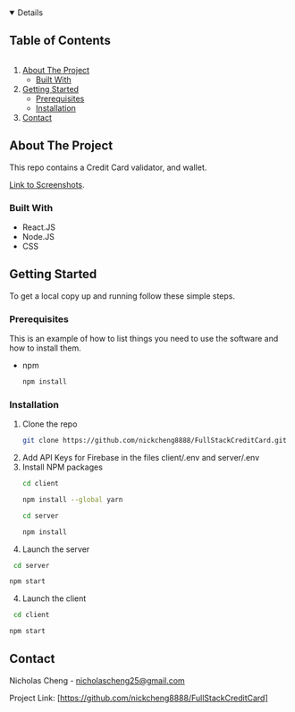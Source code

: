 <!-- PROJECT LOGO -->
<br />
<p align="center">
  <a href="https://github.com/nickcheng8888/Tesla-Replica">

<!-- TABLE OF CONTENTS -->
<details open="open">
  <summary><h2 style="display: inline-block">Table of Contents</h2></summary>
  <ol>
    <li>
      <a href="#about-the-project">About The Project</a>
      <ul>
        <li><a href="#built-with">Built With</a></li>
      </ul>
    </li>
    <li>
      <a href="#getting-started">Getting Started</a>
      <ul>
        <li><a href="#prerequisites">Prerequisites</a></li>
        <li><a href="#installation">Installation</a></li>
      </ul>
    </li>
    <li><a href="#contact">Contact</a></li>
  </ol>
</details>



<!-- ABOUT THE PROJECT -->
## About The Project

This repo contains a Credit Card validator, and wallet.

[Link to Screenshots](https://github.com/nickcheng8888/FullStackCreditCard/tree/main/client/assets).

### Built With

* []() React.JS
* []() Node.JS
* []() CSS



<!-- GETTING STARTED -->
## Getting Started

To get a local copy up and running follow these simple steps.


### Prerequisites

This is an example of how to list things you need to use the software and how to install them.
* npm
  ```sh
  npm install
  ```

### Installation

1. Clone the repo
   ```sh
   git clone https://github.com/nickcheng8888/FullStackCreditCard.git
   ```
2. Add API Keys for Firebase in the files client/.env and server/.env
2. Install NPM packages
   ```sh
   cd client
   ```
   ```sh
   npm install --global yarn
   ```
   ```sh
   cd server
   ```
   ```sh
   npm install
   ```
3. Launch the server
  ```sh
   cd server
   ```
   ```sh
   npm start
   ```
4. Launch the client
  ```sh
   cd client
   ```
   ```sh
   npm start
   ```
<!-- CONTACT -->
## Contact

Nicholas Cheng - nicholascheng25@gmail.com

Project Link: [https://github.com/nickcheng8888/FullStackCreditCard]




